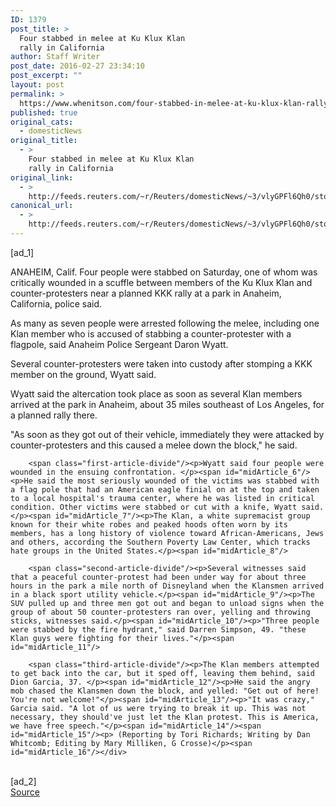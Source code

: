 ```yaml
---
ID: 1379
post_title: >
  Four stabbed in melee at Ku Klux Klan
  rally in California
author: Staff Writer
post_date: 2016-02-27 23:34:10
post_excerpt: ""
layout: post
permalink: >
  https://www.whenitson.com/four-stabbed-in-melee-at-ku-klux-klan-rally-in-california/
published: true
original_cats:
  - domesticNews
original_title:
  - >
    Four stabbed in melee at Ku Klux Klan
    rally in California
original_link:
  - >
    http://feeds.reuters.com/~r/Reuters/domesticNews/~3/vlyGPFl6Qh0/story01.htm
canonical_url:
  - >
    http://feeds.reuters.com/~r/Reuters/domesticNews/~3/vlyGPFl6Qh0/story01.htm
---
```

 [ad_1]
<br><div id="articleText">
<span id="midArticle_start"/>

<span id="midArticle_0"/><span class="focusParagraph" readability="8"><p><span class="articleLocation">ANAHEIM, Calif.</span> Four people were stabbed on Saturday, one of whom was critically wounded in a scuffle between members of the Ku Klux Klan and counter-protesters near a planned KKK rally at a park in Anaheim, California, police said. </p></span><span id="midArticle_1"/><p>As many as seven people were arrested following the melee, including one Klan member who is accused of stabbing a counter-protester with a flagpole, said Anaheim Police Sergeant Daron Wyatt.</p><span id="midArticle_2"/><p>Several counter-protesters were taken into custody after stomping a KKK member on the ground, Wyatt said.</p><span id="midArticle_3"/><p>Wyatt said the altercation took place as soon as several Klan members arrived at the park in Anaheim, about 35 miles southeast of Los Angeles, for a planned rally there.</p><span id="midArticle_4"/><p>"As soon as they got out of their vehicle, immediately they were attacked by counter-protesters and this caused a melee down the block," he said.</p><span id="midArticle_5"/>
        
        <span class="first-article-divide"/><p>Wyatt said four people were wounded in the ensuing confrontation. </p><span id="midArticle_6"/><p>He said the most seriously wounded of the victims was stabbed with a flag pole that had an American eagle finial on at the top and taken to a local hospital's trauma center, where he was listed in critical condition. Other victims were stabbed or cut with a knife, Wyatt said.</p><span id="midArticle_7"/><p>The Klan, a white supremacist group known for their white robes and peaked hoods often worn by its members, has a long history of violence toward African-Americans, Jews and others, according the Southern Poverty Law Center, which tracks hate groups in the United States.</p><span id="midArticle_8"/>
        
        <span class="second-article-divide"/><p>Several witnesses said that a peaceful counter-protest had been under way for about three hours in the park a mile north of Disneyland when the Klansmen arrived in a black sport utility vehicle.</p><span id="midArticle_9"/><p>The SUV pulled up and three men got out and began to unload signs when the group of about 50 counter-protesters ran over, yelling and throwing sticks, witnesses said.</p><span id="midArticle_10"/><p>"Three people were stabbed by the fire hydrant," said Darren Simpson, 49. "these Klan guys were fighting for their lives."</p><span id="midArticle_11"/>
        
        <span class="third-article-divide"/><p>The Klan members attempted to get back into the car, but it sped off, leaving them behind, said Dion Garcia, 37. </p><span id="midArticle_12"/><p>He said the angry mob chased the Klansmen down the block, and yelled: "Get out of here! You're not welcome!"</p><span id="midArticle_13"/><p>"It was crazy," Garcia said. "A lot of us were trying to break it up. This was not necessary, they should've just let the Klan protest. This is America, we have free speech."</p><span id="midArticle_14"/><span id="midArticle_15"/><p> (Reporting by Tori Richards; Writing by Dan Whitcomb; Editing by Mary Milliken, G Crosse)</p><span id="midArticle_16"/></div>
<br>[ad_2]
<br><a href="http://feeds.reuters.com/~r/Reuters/domesticNews/~3/vlyGPFl6Qh0/story01.htm">Source </a>